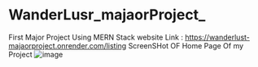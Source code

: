 # WanderLusr_majaorProject_
First Major Project Using MERN Stack
website Link : https://wanderlust-majaorproject.onrender.com/listing
ScreenSHot OF Home Page Of my Project
![image](https://github.com/143KRISHU/WanderLusr_majaorProject_/assets/145432688/e515d866-95b5-4d3f-861b-cedcc6ec5af3)
